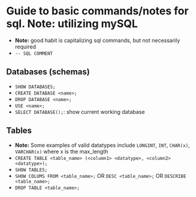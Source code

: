 # Guide to basic commands/notes for sql. Note: utilizing mySQL
- **Note:** good habit is capitalizing sql commands, but not necessarily required
- `-- SQL COMMENT`
## Databases (schemas)
- `SHOW DATABASES;`
- `CREATE DATABASE <name>;`
- `DROP DATABASE <name>;`
- `USE <name>;`
- `SELECT DATABASE();`: show current working database   
## Tables
- **Note:** Some examples of valid datatypes include `LONGINT`, `INT`, `CHAR(x)`, `VARCHAR(x)` where x is the max_length
- ```CREATE TABLE <table_name> (<column1> <datatype>, <column2> <datatype>);```
- `SHOW TABLES;`
- `SHOW COLUMS FROM <table_name>;` OR `DESC <table_name>;` OR `DESCRIBE <table_name>;`
- `DROP TABLE <table_name>;`
